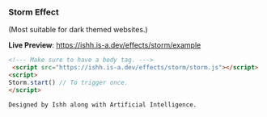 ### Storm Effect 
(Most suitable for dark themed websites.)

**Live Preview**: https://ishh.is-a.dev/effects/storm/example
```html
<!--- Make sure to have a body tag. --->
 <script src="https://ishh.is-a.dev/effects/storm/storm.js"></script>
<script>
Storm.start() // To trigger once.
</script>
```

`Designed by Ishh along with Artificial Intelligence.`
